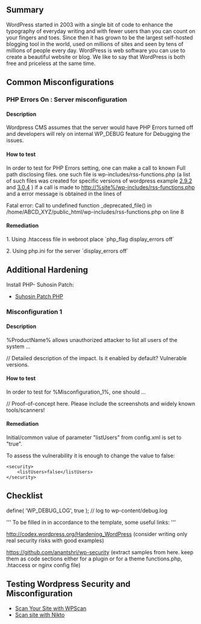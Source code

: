 ## Summary

WordPress started in 2003 with a single bit of code to enhance the
typography of everyday writing and with fewer users than you can count
on your fingers and toes. Since then it has grown to be the largest
self-hosted blogging tool in the world, used on millions of sites and
seen by tens of millions of people every day. WordPress is web software
you can use to create a beautiful website or blog. We like to say that
WordPress is both free and priceless at the same time.

## Common Misconfigurations

### PHP Errors On : Server misconfiguration

#### Description

Wordpress CMS assumes that the server would have PHP Errors turned off
and developers will rely on internal WP_DEBUG feature for Debugging the
issues.

#### How to test

In order to test for PHP Errors setting, one can make a call to known
Full path disclosing files. one such file is
wp-includes/rss-functions.php (a list of such files was created for
specific versions of wordpress example
[2.9.2](https://code.google.com/p/inspathx/source/browse/trunk/paths_vuln/wordpress_2.9.2)
and
[3.0.4](https://code.google.com/p/inspathx/source/browse/trunk/paths_vuln/wordpress-3.0.4)
) if a call is made to <http://%site%/wp-includes/rss-functions.php> and
a error message is obtained in the lines of

Fatal error: Call to undefined function _deprecated_file() in
/home/ABCD_XYZ/public_html/wp-includes/rss-functions.php on line 8

#### Remediation

1\. Using .htaccess file in webroot place \`php_flag display_errors
off\`

2\. Using php.ini for the server \`display_errors off\`

## Additional Hardening

Install PHP- Suhosin Patch:

  - [Suhosin Patch PHP](http://suhosin.org/stories/index.html)

### Misconfiguration 1

#### Description

%ProductName% allows unauthorized attacker to list all users of the
system ...

// Detailed description of the impact. Is it enabled by default?
Vulnerable versions.

#### How to test

In order to test for %Misconfiguration_1%, one should ...

// Proof-of-concept here. Please include the screenshots and widely
known tools/scanners\!

#### Remediation

Initial/common value of parameter "listUsers" from config.xml is set to
"true".

To assess the vulnerability it is enough to change the value to false:

    <security>
        <listUsers>false</listUsers>
    </security>

## Checklist

define( 'WP_DEBUG_LOG', true ); // log to wp-content/debug.log

''' To be filled in in accordance to the template, some useful links:
'''

<http://codex.wordpress.org/Hardening_WordPress> (consider writing only
real security risks with good examples)

<https://github.com/anantshri/wp-security> (extract samples from here.
keep them as code sections either for a plugin or for a theme
functions.php, .htaccess or nginx config file)

## Testing Wordpress Security and Misconfiguration

  - [Scan Your Site with WPScan](http://wpscan.org)
  - [Scan site with Nikto](http://hackertarget.com/nikto-tutorial/)